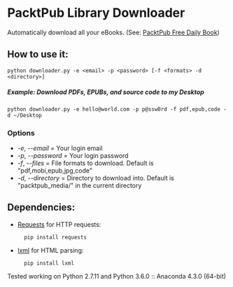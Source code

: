 # PacktPub Library Downloader

Automatically download all your eBooks. (See: [PacktPub Free Daily Book](https://www.packtpub.com/packt/offers/free-learning))


## How to use it:
	python downloader.py -e <email> -p <password> [-f <formats> -d <directory>]

##### Example: Download PDFs, EPUBs, and source code to my Desktop
	python downloader.py -e hello@world.com -p p@ssw0rd -f pdf,epub,code -d ~/Desktop

### Options
- *-e*, *--email* = Your login email
- *-p*, *--password* = Your login password
- *-f*, *--files* = File formats to download. Default is "pdf,mobi,epub,jpg,code"
- *-d*, *--directory* = Directory to download into. Default is "packtpub_media/" in the current directory

## Dependencies:


* [Requests](http://docs.python-requests.org/en/latest/) for HTTP requests:

		pip install requests

* [lxml](http://lxml.de/) for HTML parsing:

		pip install lxml

Tested working on Python 2.7.11 and Python 3.6.0 :: Anaconda 4.3.0 (64-bit)
